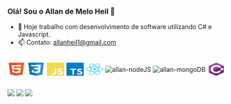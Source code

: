### Olá! Sou o Allan de Melo Heil 👋

- 🔭 Hoje trabalho com desenvolvimento de software utilizando C# e Javascript.
- 📫 Contato: allanheil1@gmail.com

<div style="display: inline_block"><br>
  <img align="center" alt="allan-HTML" height="30" width="40" src="https://raw.githubusercontent.com/devicons/devicon/master/icons/html5/html5-original.svg">
  <img align="center" alt="allan-CSS" height="30" width="40" src="https://raw.githubusercontent.com/devicons/devicon/master/icons/css3/css3-original.svg">
  <img align="center" alt="allan-Js" height="30" width="40" src="https://raw.githubusercontent.com/devicons/devicon/master/icons/javascript/javascript-plain.svg">
  <img align="center" alt="allan-Ts" height="30" width="40" src="https://raw.githubusercontent.com/devicons/devicon/master/icons/typescript/typescript-plain.svg">
  <img align="center" alt="allan-React" height="30" width="40" src="https://raw.githubusercontent.com/devicons/devicon/master/icons/react/react-original.svg">
  <img align="center" alt="allan-nodeJS" height="30" width="40" src="https://cdn.jsdelivr.net/gh/devicons/devicon/icons/nodejs/nodejs-plain.svg" />
  <img align="center" alt="allan-mongoDB" height="30" width="40" src="https://cdn.jsdelivr.net/gh/devicons/devicon/icons/mongodb/mongodb-original-wordmark.svg" />
   <img align="center" alt="allan-Csharp" height="30" width="40" src="https://raw.githubusercontent.com/devicons/devicon/master/icons/csharp/csharp-original.svg">
</div>

 ##
 
<div> 
  <a href="https://instagram.com/heilallan" target="_blank"><img src="https://img.shields.io/badge/-Instagram-%23E4405F?style=for-the-badge&logo=instagram&logoColor=white" target="_blank"></a>
  <a href = "mailto:allanheil1@gmail.com"><img src="https://img.shields.io/badge/-Gmail-%23333?style=for-the-badge&logo=gmail&logoColor=white" target="_blank"></a>
  <a href="https://www.linkedin.com/in/allanheil/" target="_blank"><img src="https://img.shields.io/badge/-LinkedIn-%230077B5?style=for-the-badge&logo=linkedin&logoColor=white" target="_blank"></a> 
</div>
